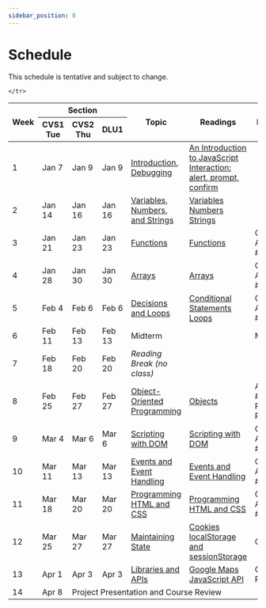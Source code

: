 ```yaml
---
sidebar_position: 0
---
```


# Schedule

This schedule is tentative and subject to change.

<table>
  <thead>
    <tr>
      <th rowspan="2">Week</th>
      <th colspan="3">Section</th>
      <th rowspan="2">Topic</th>
      <th rowspan="2">Readings</th>
      <th rowspan="2">Evaluation</th>
    </tr>
    <tr>
      <th>CVS1<br />Tue</th>
      <th>CVS2<br />Thu</th>
      <th>DLU1</th>
    </tr>
  </thead>
  <tbody>
    <tr>
      <td>1</td>
      <td>Jan 7</td>
      <td>Jan 9</td>
      <td>Jan 9</td>
      <td>
        <a href="pathname:///slides/introduction/">Introduction</a>, 
        <a href="pathname:///slides/debugging/">Debugging</a>
      </td>
      <td>
        <a href="https://javascript.info/intro">An Introduction to JavaScript</a><br />
        <a href="https://javascript.info/alert-prompt-confirm">Interaction: alert, prompt, confirm</a><br />
      </td>
      <td></td>
    </tr>
    <tr>
      <td>2</td>
      <td>Jan 14</td>
      <td>Jan 16</td>
      <td>Jan 16</td>
      <td><a href="pathname:///slides/variables-numbers-strings">Variables, Numbers, and Strings</a></td>
      <td>
        <a href="/docs/variables">Variables</a><br />
        <a href="/docs/numbers">Numbers</a><br />
        <a href="/docs/strings">Strings</a><br />        
      </td>
      <td></td>
    </tr>
    <tr>
      <td>3</td>
      <td>Jan 21</td>
      <td>Jan 23</td>
      <td>Jan 23</td>
      <td><a href="pathname:///slides/functions">Functions</a></td>
      <td>
        <a href="/docs/functions">Functions</a>
      </td>
      <td>
        Quiz #1<br />
        Assignment #1
      </td>
    </tr>
    <tr>
      <td>4</td>
      <td>Jan 28</td>
      <td>Jan 30 </td>
      <td>Jan 30 </td>
      <td><a href="pathname:///slides/arrays">Arrays</a></td>
      <td>
        <a href="/docs/arrays">Arrays</a>
      </td>
      <td>
        Quiz #2<br />
        Assignment #2
      </td>
    </tr>
    <tr>
      <td>5</td>
      <td>Feb 4</td>
      <td>Feb 6</td>
      <td>Feb 6</td>
      <td><a href="pathname:///slides/decisions-loops">Decisions and Loops</a></td>
      <td>
        <a href="/docs/conditional-statements">Conditional Statements</a><br />
        <a href="/docs/loops">Loops</a>
      </td>
      <td>
        Quiz #3<br />
        Assignment #3
      </td>
    </tr>
    <tr>
      <td>6</td>
      <td>Feb 11</td>
      <td>Feb 13</td>
      <td>Feb 13</td>
      <td>Midterm</td>
      <td></td>
      <td>Midterm</td>
    </tr>
    <tr>
      <td>7</td>
      <td>Feb 18</td>
      <td>Feb 20</td>
      <td>Feb 20</td>
      <td><em>Reading Break (no class)</em></td>
      <td></td>
      <td></td>
    </tr>
    <tr>
      <td>8</td>
      <td>Feb 25</td>
      <td>Feb 27</td>
      <td>Feb 27</td>
      <td><a href="pathname:///slides/objects">Object-Oriented Programming</a></td>
      <td>
        <a href="/docs/objects">Objects</a>
      </td>
      <td>
        Assignment #4<br />
        Project Proposal
      </td>
    </tr>
    <tr>
      <td>9</td>
      <td>Mar 4</td>
      <td>Mar 6</td>
      <td>Mar 6</td>
      <td><a href="pathname:///slides/DOM">Scripting with DOM</a></td>
      <td>
        <a href="/docs/DOM-scripting">Scripting with DOM</a>
      </td>
      <td>
        Quiz #4<br />
        Assignment #5
      </td>
    </tr>
    <tr>
      <td>10</td>
      <td>Mar 11</td>
      <td>Mar 13</td>
      <td>Mar 13</td>
      <td><a href="pathname:///slides/events">Events and Event Handling</a></td>
      <td>
        <a href="/docs/events">Events and Event Handling</a>
      </td>
      <td>
        Quiz #5<br />
        Assignment #6
      </td>
    </tr>
    <tr>
      <td>11</td>
      <td>Mar 18</td>
      <td>Mar 20</td>
      <td>Mar 20</td>
      <td><a href="pathname:///slides/html-css">Programming HTML and CSS</a></td>
      <td>
        <a href="/docs/programming-HTML-CSS">Programming HTML and CSS</a>
      </td>
      <td>
        Quiz #6<br />
        Assignment #7
      </td>
    </tr>
    <tr>
      <td>12</td>
      <td>Mar 25</td>
      <td>Mar 27</td>
      <td>Mar 27</td>
      <td><a href="pathname:///slides/maintaining-state">Maintaining State</a></td>
      <td>
        <a href="https://javascript.info/cookie">Cookies</a><br />
        <a href="https://javascript.info/localstorage">localStorage and sessionStorage</a>
      </td>
      <td>
        Quiz #7
      </td>
    </tr>
    <tr>
      <td>13</td>
      <td>Apr 1</td>
      <td>Apr 3</td>
      <td>Apr 3</td>
      <td><a href="pathname:///slides/libraries-apis">Libraries and APIs</a></td>
      <td>
        <a href="https://developers.google.com/maps/documentation/javascript/overview">Google Maps JavaScript API</a><br />
      </td>
      <td>
        Quiz #8<br />
        Project
      </td>
    </tr>
    <tr>
      <td>14</td>
      <td>Apr 8</td>
      <td colspan="5">Project Presentation and Course Review</td>
     
    </tr>
  </tbody>
</table>
